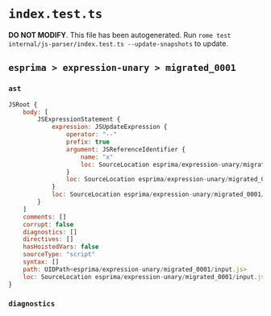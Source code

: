 # `index.test.ts`

**DO NOT MODIFY**. This file has been autogenerated. Run `rome test internal/js-parser/index.test.ts --update-snapshots` to update.

## `esprima > expression-unary > migrated_0001`

### `ast`

```javascript
JSRoot {
	body: [
		JSExpressionStatement {
			expression: JSUpdateExpression {
				operator: "--"
				prefix: true
				argument: JSReferenceIdentifier {
					name: "x"
					loc: SourceLocation esprima/expression-unary/migrated_0001/input.js 1:2-1:3 (x)
				}
				loc: SourceLocation esprima/expression-unary/migrated_0001/input.js 1:0-1:3
			}
			loc: SourceLocation esprima/expression-unary/migrated_0001/input.js 1:0-1:3
		}
	]
	comments: []
	corrupt: false
	diagnostics: []
	directives: []
	hasHoistedVars: false
	sourceType: "script"
	syntax: []
	path: UIDPath<esprima/expression-unary/migrated_0001/input.js>
	loc: SourceLocation esprima/expression-unary/migrated_0001/input.js 1:0-2:0
}
```

### `diagnostics`

```

```
